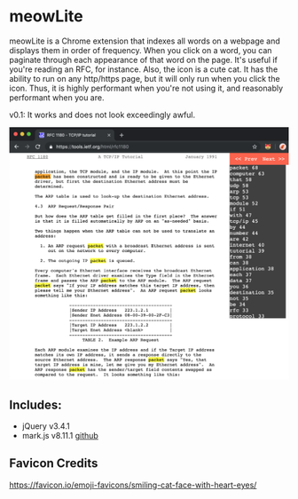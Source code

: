 # meowLite

meowLite is a Chrome extension that indexes all words on a webpage and displays them in order of frequency. When you click on a word, you can paginate through each appearance of that word on the page. It's useful if you're reading an RFC, for instance. Also, the icon is a cute cat. It has the ability to run on any http/https page, but it will only run when you click the icon. Thus, it is highly performant when you're not using it, and reasonably performant when you are.

v0.1: It works and does not look exceedingly awful.

![Cute meowLite cat helpfully highlighting webpages for your edification and joy.](https://github.com/thmsdnnr/meowLite/raw/master/docs/meowLite.png)

## Includes:

* jQuery v3.4.1 
* mark.js v8.11.1 [github](https://github.com/julmot/mark.js/)

## Favicon Credits

https://favicon.io/emoji-favicons/smiling-cat-face-with-heart-eyes/
